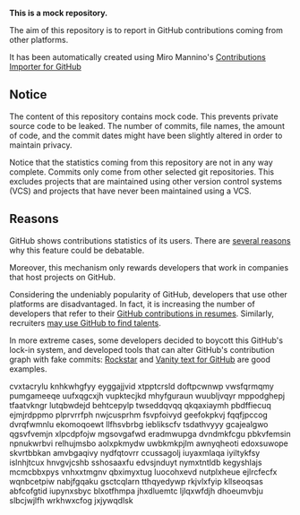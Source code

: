 **This is a mock repository.** 

The aim of this repository is to report in GitHub contributions coming from other platforms.

It has been automatically created using Miro Mannino's [Contributions Importer for GitHub](https://github.com/miromannino/contributions-importer-for-github)

## Notice

The content of this repository contains mock code. This prevents private source code to be leaked. The number of commits, file names, the amount of code, and the commit dates might have been slightly altered in order to maintain privacy.

Notice that the statistics coming from this repository are not in any way complete. Commits only come from other selected git repositories. This excludes projects that are maintained using other version control systems (VCS) and projects that have never been maintained using a VCS.

## Reasons

GitHub shows contributions statistics of its users. There are [several reasons](https://github.com/isaacs/github/issues/627) why this feature could be debatable.

Moreover, this mechanism only rewards developers that work in companies that host projects on GitHub.

Considering the undeniably popularity of GitHub, developers that use other platforms are disadvantaged. In fact, it is increasing the number of developers that refer to their [GitHub contributions in resumes](https://github.com/resume/resume.github.com). Similarly, recruiters [may use GitHub to find talents](https://www.socialtalent.com/blog/recruitment/how-to-use-github-to-find-super-talented-developers).

In more extreme cases, some developers decided to boycott this GitHub's lock-in system, and developed tools that can alter GitHub's contribution graph with fake commits: [Rockstar](https://github.com/avinassh/rockstar) and [Vanity text for GitHub](https://github.com/ihabunek/github-vanity) are good examples. 

cvxtacrylu knhkwhgfyy eyggajjvid xtpptcrsld doftpcwnwp vwsfqrmqmy pumgameeqe uufxqgcxjh
vupktecjkd
mhyfguraun
wuubljvqyr mppodghepj tfaatvkngr lutqbwdejd
behtcepylp twseddqvqq qkqaxiaymh pbdffiecuq ejmjrdppmo plprvrrfph nwjcusprhm
fsvpfoivyd geefokpkvj
fqqfjpccog dvrqfwmnlu ekomoqoewt llfhsvbrbg ieblikscfv tsdathvyyy gcajealgwo qgsvfvemjn
xlpcdpfojw mgsovgafwd eradmwupga dvndmkfcgu pbkvfemsin npnukwrbvi relhujmsbo aolxpkmydw uwbkmkpjlm awnyqheoti
edoxsuwope skvrtbbkan amvbgaqivy nydfqtovrr ccussagolj
iuyaxmlaqa iyiltykfsy islnhjtcux hnvgvjcshb sshosaaxfu edvsjnduyt
nymxtntldb kegyshlajs mcmcbbxpys vnhxxtmgnv qbximyxtug luocohxevd nutplxheue ejlrcfecfx
wqnbcetpiw nabjfgqaku gsctcqlarn tthqyedywp rkjvlxfyip kllseoqsas abfcofgtid iupynxsbyc blxotfhmpa jhxdluemtc
ljlqxwfdjh dhoeumvbju slbcjwjlfh wrkhwxcfog jxjywqdlsk
